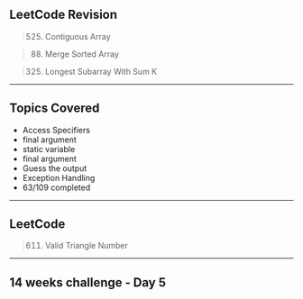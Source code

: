 ## LeetCode Revision

> 525. Contiguous Array

> 88. Merge Sorted Array

> 325. Longest Subarray With Sum K

---

## Topics Covered

- Access Specifiers
- final argument
- static variable
- final argument
- Guess the output
- Exception Handling
- 63/109 completed

---

## LeetCode

> 611. Valid Triangle Number

---

## 14 weeks challenge - Day 5
